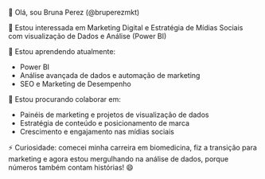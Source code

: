 👋 Olá, sou Bruna Perez (@bruperezmkt) 

👀 Estou interessada em Marketing Digital e Estratégia de Mídias Sociais com visualização de Dados e Análise (Power BI) 

🌱 Estou aprendendo atualmente:

- Power BI
- Análise avançada de dados e automação de marketing
- SEO e Marketing de Desempenho

💞️ Estou procurando colaborar em:

- Painéis de marketing e projetos de visualização de dados
- Estratégia de conteúdo e posicionamento de marca
- Crescimento e engajamento nas mídias sociais


⚡ Curiosidade: comecei minha carreira em biomedicina, fiz a transição para marketing e agora estou mergulhando na análise de dados, porque números também contam histórias! 😄

